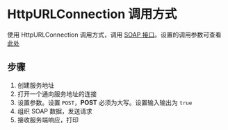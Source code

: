# HttpURLConnection 调用方式

使用 HttpURLConnection 调用方式，调用 [SOAP 接口](SOAP/readme.md#program)。设置的调用参数可查看 [此处](SOAP/readme.md#result)

## 步骤

1. 创建服务地址
2. 打开一个通向服务地址的连接
3. 设置参数。设置 `POST`，**POST** 必须为大写。设置输入输出为 `true`
4. 组织 SOAP 数据，发送请求
5. 接收服务端响应，打印

